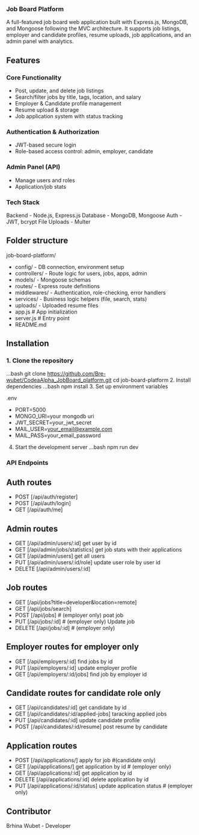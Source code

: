 ### Job Board Platform

A full-featured job board web application built with Express.js, MongoDB, and Mongoose following the MVC architecture. It supports job listings, employer and candidate profiles, resume uploads, job applications, and an admin panel with analytics.

## Features

### Core Functionality
-  Post, update, and delete job listings
-  Search/filter jobs by title, tags, location, and salary
-  Employer & Candidate profile management
-  Resume upload & storage
-  Job application system with status tracking

### Authentication & Authorization
- JWT-based secure login
- Role-based access control: admin, employer, candidate

### Admin Panel (API)
- Manage users and roles
- Application/job stats

### Tech Stack

 Backend      - Node.js, Express.js
 Database     - MongoDB, Mongoose 
 Auth         - JWT, bcrypt 
 File Uploads - Multer   

## Folder structure

  job-board-platform/
  
- config/ - DB connection, environment setup
- controllers/ - Route logic for users, jobs, apps, admin
- models/ - Mongoose schemas
- routes/ - Express route definitions
- middlewares/ - Authentication, role-checking, error handlers
- services/ - Business logic helpers (file, search, stats)
- uploads/ - Uploaded resume files
- app.js # App initialization
- server.js # Entry point
- README.md



## Installation

### 1. Clone the repository

...bash
git clone https://github.com/Bre-wubet/CodeaAlpha_JobBoard_platform.git
cd job-board-platform
2. Install dependencies
...bash
npm install
3. Set up environment variables

.env
- PORT=5000
- MONGO_URI=your mongodb uri
- JWT_SECRET=your_jwt_secret
- MAIL_USER=your_email@example.com
- MAIL_PASS=your_email_password

4. Start the development server
...bash
npm run dev


### API Endpoints

## Auth routes
 - POST [/api/auth/register]
 - POST [/api/auth/login]
 - GET [/api/auth/me]

## Admin routes
 - GET  [/api/admin/users/:id] get user by id
 - GET  [/api/admin/jobs/statistics] get job stats with their applications
 - GET  [/api/admin/users] get all users
 - PUT  [/api/admin/users/:id/role] update user role by user id
 - DELETE  [/api/admin/users/:id]

## Job routes
 - GET [/api/jobs?title=developer&location=remote]
 - GET [/api/jobs/search]
 - POST [/api/jobs]       # (employer only) poat job
 - PUT [/api/jobs/:id]    # (employer only) Update job
 - DELETE [/api/jobs/:id] # (employer only)

## Employer routes for employer only
 - GET  [/api/employers/:id] find jobs by id
 - PUT  [/api/employers/:id]  update employer profile
 - GET [/api/employers/:id/jobs] find job by employer id

## Candidate routes for candidate role only
 - GET  [/api/candidates/:id] get candidate by id
 - GET  [/api/candidates/:id/applied-jobs] taracking applied jobs
 - PUT  [/api/candidates/:id] update candidate profile
 - POST [/api/candidates/:id/resume] post resume by candidate

## Application routes
 - POST [/api/applications/] apply for job #(candidate only)
 - GET [/api/applications/]   get application by id # (employer only)
 - GET  [/api/applications/:id] get application by id
 - DELETE  [/api/applications/:id] delete application by id
 - PUT [/api/applications/:id/status] update application status # (employer only)

 ## Contributor
 Brhina Wubet - Developer 
